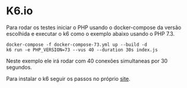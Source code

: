 # K6.io

Para rodar os testes iniciar o PHP usando o docker-compose da versão escolhida e executar o k6 como o exemplo abaixo usando o PHP 7.3.

```shell
docker-compose -f docker-compose-73.yml up --build -d
k6 run -e PHP_VERSION=73 --vus 40 --duration 30s index.js
```

Neste exemplo ele irá rodar com 40 conexões simultaneas por 30 segundos.

Para instalar o k6 seguir os passos no próprio [site](https://k6.io/docs/getting-started/installation/).
